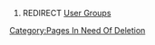 1.  REDIRECT [User Groups](User_Groups "wikilink")

[Category:Pages In Need Of
Deletion](Category:Pages_In_Need_Of_Deletion "wikilink")